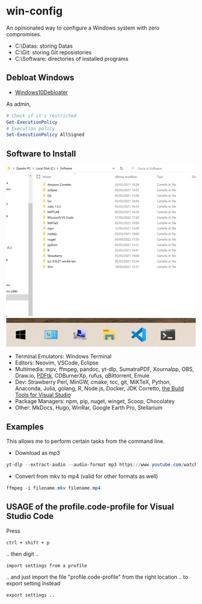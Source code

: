 # win-config

An opinionated way to configure a Windows system with zero compromises.

- C:\Datas: storing Datas
- C:\Git: storing Git reposistories
- C:\Software: directories of installed programs

## Debloat Windows

- [Windows10Debloater](https://github.com/Sycnex/Windows10Debloater)

As admin,

```powershell
# Check if it's restricted
Get-ExecutionPolicy 
# Execution policy
Set-ExecutionPolicy AllSigned
```

## Software to Install

![Software Installed](./assets/SoftwareInstalled.jpg)
![Bar](./assets/Bar.jpg)

- Terminal Emulators: Windows Terminal
- Editors: Neovim, VSCode, Eclipse
- Multimedia: mpv, ffmpeg, pandoc, yt-dlp, SumatraPDF, Xournalpp, OBS, Draw.io, [PDFtk](https://www.pdflabs.com/tools/pdftk-the-pdf-toolkit/), CDBurnerXp, rufus, qBittorrent, Emule
- Dev: Strawberry Perl, MinGW, cmake, tcc, git, MiKTeX, Python, Anaconda, Julia, golang, R, Node.js, Docker, JDK Corretto, [the Build Tools for Visual Studio](https://www.jaacostan.com/2019/12/rust-error-linker-linkexe-not-found.html#:~:text=While%20compiling%20Rust%20program%20in,Tools%20for%20Visual%20Studio%202019)
- Package Managers: npm, pip, nuget, winget, Scoop, Chocolatey
- Other: MkDocs, Hugo, WinRar, Google Earth Pro, Stellarium

## Examples

This allows me to perform certain tasks from the command line.

- Download as mp3

```powershell
yt-dlp --extract-audio --audio-format mp3 https://www.youtube.com/watch?v=VideoHash
```

- Convert from mkv to mp4 (valid for other formats as well)

```powershell
ffmpeg -i filename.mkv filename.mp4
```

## USAGE of the profile.code-profile for Visual Studio Code

Press

```keyboard
ctrl + shift + p
```

.. then digit ..

```keyboard
import settings from a profile
```

.. and just import the file "profile.code-profile" from the right location ..
to export setting instead

```keyboard
export settings ..
```
